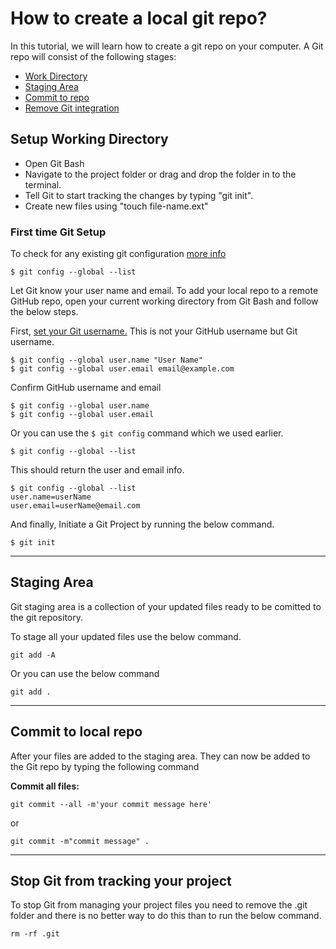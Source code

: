 
# How to create a local git repo?

In this tutorial, we will learn how to create a git repo on your computer. A Git repo will consist of the following stages:

- [Work Directory](#Setup-Working-Directory)
- [Staging Area](#Staging-Area)
- [Commit to repo](#Commit-to-local-repo)
- [Remove Git integration](#Stop-Git-from-tracking-your-project)


## Setup Working Directory


- Open Git Bash
- Navigate to the project folder or drag and drop the folder in to the terminal.
- Tell Git to start tracking the changes by typing "git init".
- Create new files using "touch file-name.ext"


### First time Git Setup

To check for any existing git configuration  [more info](https://git-scm.com/book/en/v2/Getting-Started-First-Time-Git-Setup)
```
$ git config --global --list 
```

Let Git know your user name and email. To add your local repo to a remote GitHub repo, open your current working directory from Git Bash and follow the below steps.

 First, [set your Git username.](https://help.github.com/en/github/using-git/setting-your-username-in-git) This is not your GitHub username but Git username.

 
```
$ git config --global user.name "User Name" 
$ git config --global user.email email@example.com
```


 Confirm GitHub username and email
 
 ```
 $ git config --global user.name
 $ git config --global user.email
```

Or you can use the `$ git config` command which we used earlier.

```
$ git config --global --list 
```

This should return the user and email info.

```
$ git config --global --list
user.name=userName
user.email=userName@email.com
```

And finally, Initiate a Git Project by running the below command.

```
$ git init
```
___

## Staging Area

Git staging area is a collection of your updated files ready to be comitted to the git repository.

To stage all your updated files use the below command.

```
git add -A

```
Or you can use the below command

```
git add .
```
___

## Commit to local repo

After your files are added to the staging area. They can now be added to the Git repo by typing the following command 

**Commit all files:**

```
git commit --all -m'your commit message here'
```

or

```
git commit -m"commit message" .
```

___

## Stop Git from tracking your project

To stop Git from managing your project files you need to remove the .git folder and there is no better way to do this than to run the below command.

```
rm -rf .git
```